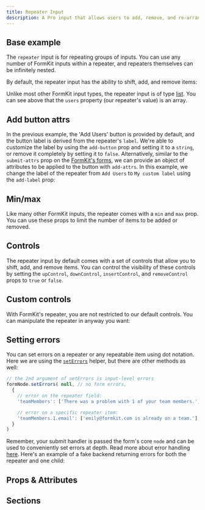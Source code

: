 ```yaml
---
title: Repeater Input
description: A Pro input that allows users to add, remove, and re-arrange repeatable input groups.
---
```


<InputPageHero title="Repeater"></InputPageHero>

<ProInstallSnippet></ProInstallSnippet>

## Base example

The `repeater` input is for repeating groups of inputs. You can use any number of FormKit inputs within a repeater, and repeaters themselves can be infinitely nested.

By default, the repeater input has the ability to shift, add, and remove items:

<example
name="Repeater"
file="/_content/examples/repeater/repeater-base.vue"></example>

Unlike most other FormKit input types, the repeater input is of type [list](/inputs/list). You can see above that the `users` property (our repeater's value) is an array.

## Add button attrs

In the previous example, the 'Add Users' button is provided by default, and the button label is derived from the repeater's `label`. We're able to customize the label by using the `add-button` prop and setting it to a `string`, or remove it completely by setting it to `false`. Alternatively, similar to the `submit-attrs` prop on the [FormKit's forms](/essentials/forms), we can provide an object of attributes to be applied to the button with `add-attrs`. In this example, we change the label of the repeater from `Add Users` to `My custom label` using the `add-label` prop:

<example
name="Repeater"
file="/_content/examples/repeater/repeater-add-button-attrs.vue"></example>

## Min/max

Like many other FormKit inputs, the repeater comes with a `min` and `max` prop. You can use these props to limit the number of items to be added or removed.

<example
name="Repeater"
file="/_content/examples/repeater/repeater-min-max.vue"></example>

## Controls

The repeater input by default comes with a set of controls that allow you to shift, add, and remove items. You can control the visibility of these controls by setting the `upControl`, `downControl`, `insertControl`, and `removeControl` props to `true` or `false`.

<example
name="Repeater"
file="/_content/examples/repeater/repeater-insert-control.vue"></example>

## Custom controls

With FormKit's repeater, you are not restricted to our default controls. You can manipulate the repeater in anyway you want:

<example
name="Repeater"
file="/_content/examples/repeater/repeater-controls.vue"></example>

## Setting errors

You can set errors on a repeater or any repeatable item using dot notation. Here we are using the
[`setErrors`](/essentials/forms#using-nodeseterrors) helper, but there are other methods as well:

<client-only>

```js
// the 2nd argument of setErrors is input-level errors
formNode.setErrors( null, // no form errors,
  {
    // error on the repeater field:
    'teamMembers': ['There was a problem with 1 of your team members.']

    // error on a specific repeater item:
    'teamMembers.1.email': ['emily@formkit.com is already on a team.'],
  }
)
```

</client-only>

Remember, your submit handler is passed the form's core `node` and can be used
to conveniently set errors at depth. Read more about error handling
[here](/essentials/forms#error-handling). Here's an example of a fake backend
returning errors for both the repeater and one child:

<example
  name="Repeater"
  file="/_content/examples/repeater/errors/repeater-errors.vue"></example>

## Props & Attributes

<reference-table input="rating" :data="[
  {prop: 'add-label', type: 'string', default: 'null', description: 'Used to change the label of the add button.'},
  {prop: 'add-attrs', type: 'object', default: {}, description: 'Used to apply attributes to the add button element.'},
  {prop: 'add-button', type: 'boolean', default: 'true', description: 'Conditional for whether to show the add button.'},
  {prop: 'up-control', type: 'boolean', default: 'true', description: 'Conditional for whether to show the up control.'},
  {prop: 'down-control', type: 'boolean', default: 'true', description: 'Conditional for whether to show the down control.'},
  {prop: 'insert-control', type: 'boolean', default: 'false', description: 'Conditional for whether to show the insert control.'},
  {prop: 'remove-control', type: 'boolean', default: 'true', description: 'Conditional for whether to show the remove control.'},
  {prop: 'min', type: 'Number', default: '0', description: 'The minimum number of children.'},
  {prop: 'max', type: 'Number', default: 'null', description: 'The maximum number of children.'}
  ]">
</reference-table>

## Sections

<section-keys-intro></section-keys-intro>

<reference-table type="sectionKeys" primary="section-key" :data="[
  {
    'section-key': 'fieldset',
    description: 'A fieldset element that acts as the repeater\'s wrapper.'
  },
  {
    'section-key': 'legend',
    description: 'A legend element that renders the label.'
  },
  {
    'section-key': 'items',
    description: 'A ul element that wraps the repeater\'s items.'
  },
  {
    'section-key': 'item',
    description: 'A li element that is rendered for each repeater item.'
  },
  {
    'section-key': 'content',
    description: 'A container for the group section.'
  },
  {
    'section-key': 'group',
    description: 'Does not render an element. It structures the default slot into an object data structure. '
  },
  {
    'section-key': 'controls',
    description: 'A ul element that wraps the repeater\'s controls.'
  },
  {
    'section-key': 'controlLabel',
    description: 'A span element that renders the label of the given control.'
  },
  {
    'section-key': 'up',
    description: 'A li element that renders the up control.'
  },
  {
    'section-key': 'upControl',
    description: 'A button element that renders the up control.'
  },
  {
    'section-key': 'moveUpIcon',
    description: 'A span element that renders the upControl\'s icon.'
  },
  {
    'section-key': 'down',
    description: 'A li element that renders the down control.'
  },
  {
    'section-key': 'downControl',
    description: 'A button element that renders the down control.'
  },
  {
    'section-key': 'moveDownIcon',
    description: 'A span element that renders the downControl\'s icon.'
  },
  {
    'section-key': 'insert',
    description: 'A li element that renders the insert control.'
  },
  {
    'section-key': 'insertControl',
    description: 'A button element that renders the insert control.'
  },
  {
    'section-key': 'insertIcon',
    description: 'A span element that renders the insertControl\'s icon.'
  },
  {
    'section-key': 'remove',
    description: 'A li element that renders the remove control.'
  },
  {
    'section-key': 'removeControl',
    description: 'A button element that renders the remove control.'
  },
  {
    'section-key': 'removeIcon',
    description: 'A span element that renders the removeControl\'s icon.'
  },
]">
</reference-table>
